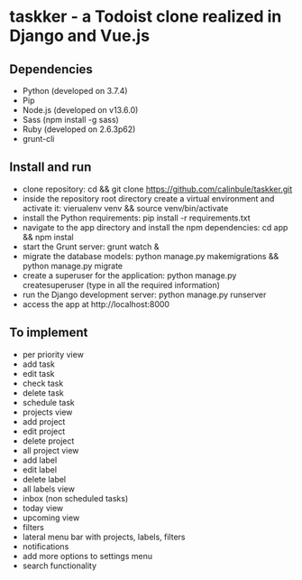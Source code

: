 # taskker - a Todoist clone realized in Django and Vue.js

## Dependencies
- Python (developed on 3.7.4)
- Pip 
- Node.js (developed on v13.6.0)
- Sass (npm install -g sass)
- Ruby (developed on 2.6.3p62)
- grunt-cli 


## Install and run
- clone repository: cd <your project directory> && git clone https://github.com/calinbule/taskker.git
- inside the repository root directory create a virtual environment and activate it: vierualenv venv && source venv/bin/activate
- install the Python requirements: pip install -r requirements.txt
- navigate to the app directory and install the npm dependencies: cd app && npm instal
- start the Grunt server: grunt watch &
- migrate the database models: python manage.py makemigrations && python manage.py migrate
- create a superuser for the application: python manage.py createsuperuser (type in all the required information)
- run the Django development server: python manage.py runserver
- access the app at http://localhost:8000
  
## To implement
- per priority view
- add task
- edit task
- check task
- delete task
- schedule task
- projects view
- add project
- edit project
- delete project
- all project view
- add label
- edit label
- delete label
- all labels view
- inbox (non scheduled tasks)
- today view
- upcoming view
- filters
- lateral menu bar with projects, labels, filters
- notifications
- add more options to settings menu
- search functionality
